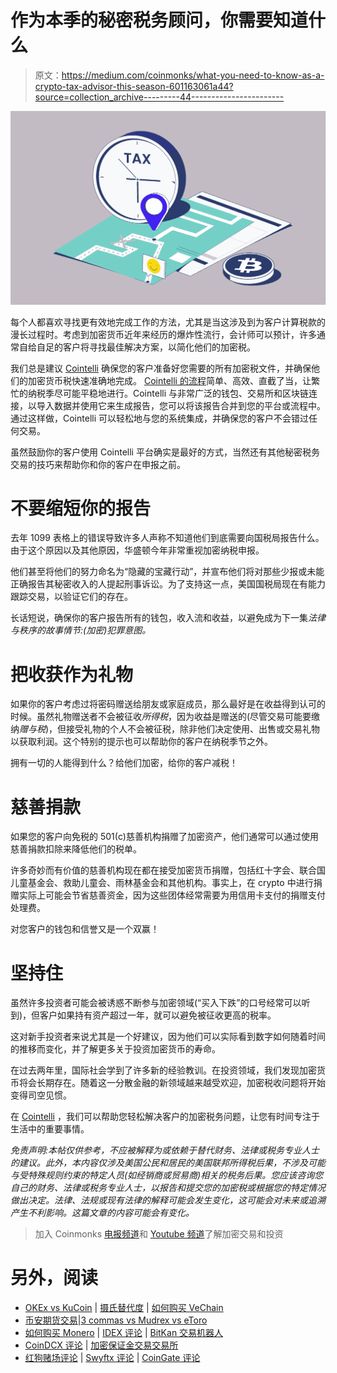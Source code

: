 # 作为本季的秘密税务顾问，你需要知道什么

> 原文：<https://medium.com/coinmonks/what-you-need-to-know-as-a-crypto-tax-advisor-this-season-601163061a44?source=collection_archive---------44----------------------->

![](img/adaba00689384d918b682f0297934b8b.png)

每个人都喜欢寻找更有效地完成工作的方法，尤其是当这涉及到为客户计算税款的漫长过程时。考虑到加密货币近年来经历的爆炸性流行，会计师可以预计，许多通常自给自足的客户将寻找最佳解决方案，以简化他们的加密税。

我们总是建议 [Cointelli](https://cointelli.com/) 确保您的客户准备好您需要的所有加密税文件，并确保他们的加密货币税快速准确地完成。 [Cointelli 的流程](https://cointelli.com/blog/crypto-tax-made-easy)简单、高效、直截了当，让繁忙的纳税季尽可能平稳地进行。Cointelli 与非常广泛的钱包、交易所和区块链连接，以导入数据并使用它来生成报告，您可以将该报告合并到您的平台或流程中。通过这样做，Cointelli 可以轻松地与您的系统集成，并确保您的客户不会错过任何交易。

虽然鼓励你的客户使用 Cointelli 平台确实是最好的方式，当然还有其他秘密税务交易的技巧来帮助你和你的客户在申报之前。

# 不要缩短你的报告

去年 1099 表格上的错误导致许多人声称不知道他们到底需要向国税局报告什么。由于这个原因以及其他原因，华盛顿今年非常重视加密纳税申报。

他们甚至将他们的努力命名为“隐藏的宝藏行动”，并宣布他们将对那些少报或未能正确报告其秘密收入的人提起刑事诉讼。为了支持这一点，美国国税局现在有能力跟踪交易，以验证它们的存在。

长话短说，确保你的客户报告所有的钱包，收入流和收益，以避免成为下一集*法律与秩序的故事情节:(加密)犯罪意图。*

# 把收获作为礼物

如果你的客户考虑过将密码赠送给朋友或家庭成员，那么最好是在收益得到认可的时候。虽然礼物赠送者不会被征收*所得税*，因为收益是赠送的(尽管交易可能要缴纳*赠与税*)，但接受礼物的个人不会被征税，除非他们决定使用、出售或交易礼物以获取利润。这个特别的提示也可以帮助你的客户在纳税季节之外。

拥有一切的人能得到什么？给他们加密，给你的客户减税！

# 慈善捐款

如果您的客户向免税的 501(c)慈善机构捐赠了加密资产，他们通常可以通过使用慈善捐款扣除来降低他们的税单。

许多奇妙而有价值的慈善机构现在都在接受加密货币捐赠，包括红十字会、联合国儿童基金会、救助儿童会、雨林基金会和其他机构。事实上，在 crypto 中进行捐赠实际上可能会节省慈善资金，因为这些团体经常需要为用信用卡支付的捐赠支付处理费。

对您客户的钱包和信誉又是一个双赢！

# 坚持住

虽然许多投资者可能会被诱惑不断参与加密领域(“买入下跌”的口号经常可以听到)，但客户如果持有资产超过一年，就可以避免被征收更高的税率。

这对新手投资者来说尤其是一个好建议，因为他们可以实际看到数字如何随着时间的推移而变化，并了解更多关于投资加密货币的寿命。

在过去两年里，国际社会学到了许多新的经验教训。在投资领域，我们发现加密货币将会长期存在。随着这一分散金融的新领域越来越受欢迎，加密税收问题将开始变得司空见惯。

在 [Cointelli](https://cointelli.com/crypto-tax-professionals) ，我们可以帮助您轻松解决客户的加密税务问题，让您有时间专注于生活中的重要事情。

*免责声明:本帖仅供参考，不应被解释为或依赖于替代财务、法律或税务专业人士的建议。此外，本内容仅涉及美国公民和居民的美国联邦所得税后果，不涉及可能与受特殊规则约束的特定人员(如经销商或贸易商)相关的税务后果。您应该咨询您自己的财务、法律或税务专业人士，以报告和提交您的加密税或根据您的特定情况做出决定。法律、法规或现有法律的解释可能会发生变化，这可能会对未来或追溯产生不利影响。这篇文章的内容可能会有变化。*

> 加入 Coinmonks [电报频道](https://t.me/coincodecap)和 [Youtube 频道](https://www.youtube.com/c/coinmonks/videos)了解加密交易和投资

# 另外，阅读

*   [OKEx vs KuCoin](https://coincodecap.com/okex-kucoin) | [摄氏替代度](https://coincodecap.com/celsius-alternatives) | [如何购买 VeChain](https://coincodecap.com/buy-vechain)
*   [币安期货交易](https://coincodecap.com/binance-futures-trading)|[3 commas vs Mudrex vs eToro](https://coincodecap.com/mudrex-3commas-etoro)
*   [如何购买 Monero](https://coincodecap.com/buy-monero) | [IDEX 评论](https://coincodecap.com/idex-review) | [BitKan 交易机器人](https://coincodecap.com/bitkan-trading-bot)
*   [CoinDCX 评论](/coinmonks/coindcx-review-8444db3621a2) | [加密保证金交易交易所](https://coincodecap.com/crypto-margin-trading-exchanges)
*   [红狗赌场评论](https://coincodecap.com/red-dog-casino-review) | [Swyftx 评论](https://coincodecap.com/swyftx-review) | [CoinGate 评论](https://coincodecap.com/coingate-review)